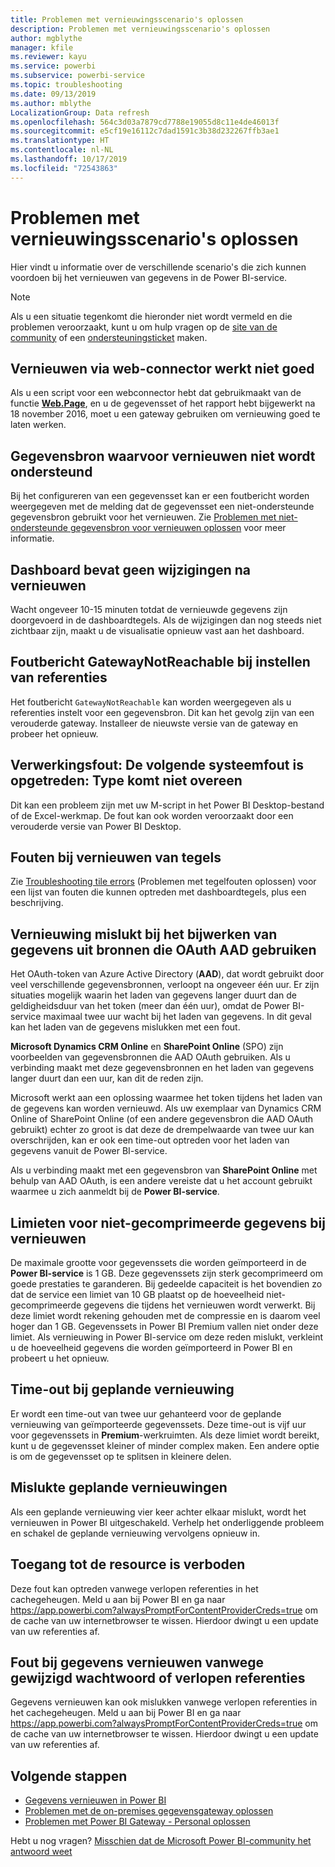 ```yaml
---
title: Problemen met vernieuwingsscenario's oplossen
description: Problemen met vernieuwingsscenario's oplossen
author: mgblythe
manager: kfile
ms.reviewer: kayu
ms.service: powerbi
ms.subservice: powerbi-service
ms.topic: troubleshooting
ms.date: 09/13/2019
ms.author: mblythe
LocalizationGroup: Data refresh
ms.openlocfilehash: 564c3d03a7879cd7788e19055d8c11e4de46013f
ms.sourcegitcommit: e5cf19e16112c7dad1591c3b38d232267ffb3ae1
ms.translationtype: HT
ms.contentlocale: nl-NL
ms.lasthandoff: 10/17/2019
ms.locfileid: "72543863"
---
```

# <a name="troubleshooting-refresh-scenarios"></a>Problemen met vernieuwingsscenario's oplossen

Hier vindt u informatie over de verschillende scenario's die zich kunnen voordoen bij het vernieuwen van gegevens in de Power BI-service.

> [!NOTE]
> Als u een situatie tegenkomt die hieronder niet wordt vermeld en die problemen veroorzaakt, kunt u om hulp vragen op de [site van de community](http://community.powerbi.com/) of een [ondersteuningsticket](https://powerbi.microsoft.com/support/) maken.
>
>

## <a name="refresh-using-web-connector-doesnt-work-properly"></a>Vernieuwen via web-connector werkt niet goed

Als u een script voor een webconnector hebt dat gebruikmaakt van de functie [**Web.Page**](https://msdn.microsoft.com/library/mt260924.aspx), en u de gegevensset of het rapport hebt bijgewerkt na 18 november 2016, moet u een gateway gebruiken om vernieuwing goed te laten werken.

## <a name="unsupported-data-source-for-refresh"></a>Gegevensbron waarvoor vernieuwen niet wordt ondersteund

Bij het configureren van een gegevensset kan er een foutbericht worden weergegeven met de melding dat de gegevensset een niet-ondersteunde gegevensbron gebruikt voor het vernieuwen. Zie [Problemen met niet-ondersteunde gegevensbron voor vernieuwen oplossen](service-admin-troubleshoot-unsupported-data-source-for-refresh.md) voor meer informatie.

## <a name="dashboard-doesnt-reflect-changes-after-refresh"></a>Dashboard bevat geen wijzigingen na vernieuwen

Wacht ongeveer 10-15 minuten totdat de vernieuwde gegevens zijn doorgevoerd in de dashboardtegels. Als de wijzigingen dan nog steeds niet zichtbaar zijn, maakt u de visualisatie opnieuw vast aan het dashboard.

## <a name="gatewaynotreachable-when-setting-credentials"></a>Foutbericht GatewayNotReachable bij instellen van referenties

Het foutbericht `GatewayNotReachable` kan worden weergegeven als u referenties instelt voor een gegevensbron. Dit kan het gevolg zijn van een verouderde gateway. Installeer de nieuwste versie van de gateway en probeer het opnieuw.

## <a name="processing-error-the-following-system-error-occurred-type-mismatch"></a>Verwerkingsfout: De volgende systeemfout is opgetreden: Type komt niet overeen

Dit kan een probleem zijn met uw M-script in het Power BI Desktop-bestand of de Excel-werkmap. De fout kan ook worden veroorzaakt door een verouderde versie van Power BI Desktop.

## <a name="tile-refresh-errors"></a>Fouten bij vernieuwen van tegels

Zie [Troubleshooting tile errors](refresh-troubleshooting-tile-errors.md) (Problemen met tegelfouten oplossen) voor een lijst van fouten die kunnen optreden met dashboardtegels, plus een beschrijving.

## <a name="refresh-fails-when-updating-data-from-sources-that-use-aad-oauth"></a>Vernieuwing mislukt bij het bijwerken van gegevens uit bronnen die OAuth AAD gebruiken

Het OAuth-token van Azure Active Directory (**AAD**), dat wordt gebruikt door veel verschillende gegevensbronnen, verloopt na ongeveer één uur. Er zijn situaties mogelijk waarin het laden van gegevens langer duurt dan de geldigheidsduur van het token (meer dan één uur), omdat de Power BI-service maximaal twee uur wacht bij het laden van gegevens. In dit geval kan het laden van de gegevens mislukken met een fout.

**Microsoft Dynamics CRM Online** en **SharePoint Online** (SPO) zijn voorbeelden van gegevensbronnen die AAD OAuth gebruiken. Als u verbinding maakt met deze gegevensbronnen en het laden van gegevens langer duurt dan een uur, kan dit de reden zijn.

Microsoft werkt aan een oplossing waarmee het token tijdens het laden van de gegevens kan worden vernieuwd. Als uw exemplaar van Dynamics CRM Online of SharePoint Online (of een andere gegevensbron die AAD OAuth gebruikt) echter zo groot is dat deze de drempelwaarde van twee uur kan overschrijden, kan er ook een time-out optreden voor het laden van gegevens vanuit de Power BI-service.

Als u verbinding maakt met een gegevensbron van **SharePoint Online** met behulp van AAD OAuth, is een andere vereiste dat u het account gebruikt waarmee u zich aanmeldt bij de **Power BI-service**.

## <a name="uncompressed-data-limits-for-refresh"></a>Limieten voor niet-gecomprimeerde gegevens bij vernieuwen

De maximale grootte voor gegevenssets die worden geïmporteerd in de **Power BI-service** is 1 GB. Deze gegevenssets zijn sterk gecomprimeerd om goede prestaties te garanderen. Bij gedeelde capaciteit is het bovendien zo dat de service een limiet van 10 GB plaatst op de hoeveelheid niet-gecomprimeerde gegevens die tijdens het vernieuwen wordt verwerkt. Bij deze limiet wordt rekening gehouden met de compressie en is daarom veel hoger dan 1 GB. Gegevenssets in Power BI Premium vallen niet onder deze limiet. Als vernieuwing in Power BI-service om deze reden mislukt, verkleint u de hoeveelheid gegevens die worden geïmporteerd in Power BI en probeert u het opnieuw.

## <a name="scheduled-refresh-timeout"></a>Time-out bij geplande vernieuwing

Er wordt een time-out van twee uur gehanteerd voor de geplande vernieuwing van geïmporteerde gegevenssets. Deze time-out is vijf uur voor gegevenssets in **Premium**-werkruimten. Als deze limiet wordt bereikt, kunt u de gegevensset kleiner of minder complex maken. Een andere optie is om de gegevensset op te splitsen in kleinere delen.

## <a name="scheduled-refresh-failures"></a>Mislukte geplande vernieuwingen

Als een geplande vernieuwing vier keer achter elkaar mislukt, wordt het vernieuwen in Power BI uitgeschakeld. Verhelp het onderliggende probleem en schakel de geplande vernieuwing vervolgens opnieuw in.

## <a name="access-to-the-resource-is-forbidden"></a>Toegang tot de resource is verboden  

Deze fout kan optreden vanwege verlopen referenties in het cachegeheugen. Meld u aan bij Power BI en ga naar https://app.powerbi.com?alwaysPromptForContentProviderCreds=true om de cache van uw internetbrowser te wissen. Hierdoor dwingt u een update van uw referenties af.

## <a name="data-refresh-failure-because-of-password-change-or-expired-credentials"></a>Fout bij gegevens vernieuwen vanwege gewijzigd wachtwoord of verlopen referenties

Gegevens vernieuwen kan ook mislukken vanwege verlopen referenties in het cachegeheugen. Meld u aan bij Power BI en ga naar https://app.powerbi.com?alwaysPromptForContentProviderCreds=true om de cache van uw internetbrowser te wissen. Hierdoor dwingt u een update van uw referenties af.

## <a name="next-steps"></a>Volgende stappen

- [Gegevens vernieuwen in Power BI](refresh-data.md)  
- [Problemen met de on-premises gegevensgateway oplossen](service-gateway-onprem-tshoot.md)  
- [Problemen met Power BI Gateway - Personal oplossen](service-admin-troubleshooting-power-bi-personal-gateway.md)  

Hebt u nog vragen? [Misschien dat de Microsoft Power BI-community het antwoord weet](http://community.powerbi.com/)


